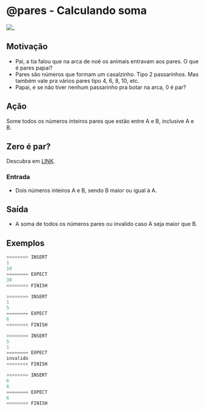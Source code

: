 # @pares - Calculando soma

![_](cover.jpg)

## Motivação

* Pai, a tia falou que na arca de noé os animais entravam aos pares. O que é pares papai?
* Pares são números que formam um casalzinho. Tipo 2 passarinhos. Mas também vale pra vários pares tipo 4, 6, 8, 10, etc.
* Papai, e se não tiver nenhum passarinho pra botar na arca, 0 é par?

## Ação

Some todos os números inteiros pares que estão entre A e B, inclusive A e B.

## Zero é par?

Descubra em [LINK](http://www.profcardy.com/cardicas/tirateima.php?id=1).

### Entrada

* Dois números inteiros A e B, sendo B maior ou igual à A.

## Saída

* A soma de todos os números pares ou invalido caso A seja maior que B.

## Exemplos

``` py
>>>>>>>> INSERT
1
10
======== EXPECT
30
<<<<<<<< FINISH
```

```py
>>>>>>>> INSERT
1
5
======== EXPECT
6
<<<<<<<< FINISH
```

```py
>>>>>>>> INSERT
5
1
======== EXPECT
invalido
<<<<<<<< FINISH
```

```py
>>>>>>>> INSERT
6
6
======== EXPECT
6
<<<<<<<< FINISH
```
